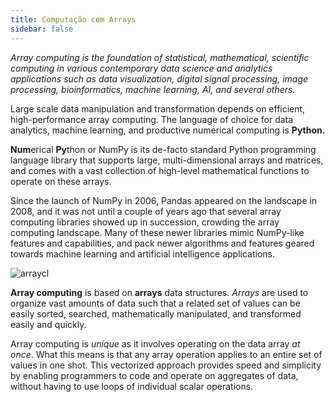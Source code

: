 ```yaml
---
title: Computação com Arrays
sidebar: false
---
```


*Array computing is the foundation of statistical, mathematical, scientific computing in various contemporary data science and analytics applications such as data visualization, digital signal processing, image processing, bioinformatics, machine learning, AI, and several others.*

Large scale data manipulation and transformation depends on efficient, high-performance array computing. The language of choice for data analytics, machine learning, and productive numerical computing is **Python.**

**Num**erical **Py**thon or NumPy is its de-facto standard Python programming language library that supports large, multi-dimensional arrays and matrices, and comes with a vast collection of high-level mathematical functions to operate on these arrays.

Since the launch of NumPy in 2006, Pandas appeared on the landscape in 2008, and it was not until a couple of years ago that several array computing libraries showed up in succession, crowding the array computing landscape. Many of these newer libraries mimic NumPy-like features and capabilities, and pack newer algorithms and features geared towards machine learning and artificial intelligence applications.

<img
  src="/images/content_images/array_c_landscape.png"
  alt="arraycl"
  title="Array Computing Landscape" />

**Array computing** is based on **arrays** data structures. *Arrays* are used to organize vast amounts of data such that a related set of values can be easily sorted, searched, mathematically manipulated, and transformed easily and quickly.

Array computing is *unique* as it involves operating on the data array *at once*. What this means is that any array operation applies to an entire set of values in one shot. This vectorized approach provides speed and simplicity by enabling programmers to code and operate on aggregates of data, without having to use loops of individual scalar operations.

